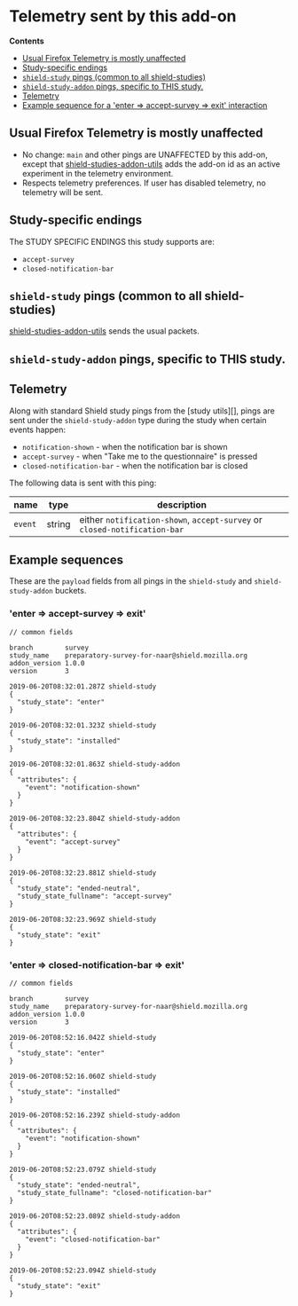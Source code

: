 # Telemetry sent by this add-on

<!-- START doctoc generated TOC please keep comment here to allow auto update -->

<!-- DON'T EDIT THIS SECTION, INSTEAD RE-RUN doctoc TO UPDATE -->

**Contents**

* [Usual Firefox Telemetry is mostly unaffected](#usual-firefox-telemetry-is-mostly-unaffected)
* [Study-specific endings](#study-specific-endings)
* [`shield-study` pings (common to all shield-studies)](#shield-study-pings-common-to-all-shield-studies)
* [`shield-study-addon` pings, specific to THIS study.](#shield-study-addon-pings-specific-to-this-study)
* [Telemetry](#telemetry)
* [Example sequence for a 'enter => accept-survey => exit' interaction](#example-sequence-for-a-enter--accept-survey--exit-interaction)

<!-- END doctoc generated TOC please keep comment here to allow auto update -->

## Usual Firefox Telemetry is mostly unaffected

* No change: `main` and other pings are UNAFFECTED by this add-on, except that [shield-studies-addon-utils](https://github.com/mozilla/shield-studies-addon-utils) adds the add-on id as an active experiment in the telemetry environment.
* Respects telemetry preferences. If user has disabled telemetry, no telemetry will be sent.

## Study-specific endings

The STUDY SPECIFIC ENDINGS this study supports are:

* `accept-survey`
* `closed-notification-bar`

## `shield-study` pings (common to all shield-studies)

[shield-studies-addon-utils](https://github.com/mozilla/shield-studies-addon-utils) sends the usual packets.

## `shield-study-addon` pings, specific to THIS study.

## Telemetry

Along with standard Shield study pings from the [study utils][], pings are sent under the `shield-study-addon` type during the study when certain events happen:

* `notification-shown` - when the notification bar is shown
* `accept-survey` - when "Take me to the questionnaire" is pressed
* `closed-notification-bar` - when the notification bar is closed

The following data is sent with this ping:

| name    | type   | description                                                               |
| ------- | ------ | ------------------------------------------------------------------------- |
| `event` | string | either `notification-shown`, `accept-survey` or `closed-notification-bar` |

## Example sequences

These are the `payload` fields from all pings in the `shield-study` and `shield-study-addon` buckets.

### 'enter => accept-survey => exit'

```
// common fields

branch        survey
study_name    preparatory-survey-for-naar@shield.mozilla.org
addon_version 1.0.0
version       3

2019-06-20T08:32:01.287Z shield-study
{
  "study_state": "enter"
}

2019-06-20T08:32:01.323Z shield-study
{
  "study_state": "installed"
}

2019-06-20T08:32:01.863Z shield-study-addon
{
  "attributes": {
    "event": "notification-shown"
  }
}

2019-06-20T08:32:23.804Z shield-study-addon
{
  "attributes": {
    "event": "accept-survey"
  }
}

2019-06-20T08:32:23.881Z shield-study
{
  "study_state": "ended-neutral",
  "study_state_fullname": "accept-survey"
}

2019-06-20T08:32:23.969Z shield-study
{
  "study_state": "exit"
}
```

### 'enter => closed-notification-bar => exit'

```
// common fields

branch        survey
study_name    preparatory-survey-for-naar@shield.mozilla.org
addon_version 1.0.0
version       3

2019-06-20T08:52:16.042Z shield-study
{
  "study_state": "enter"
}

2019-06-20T08:52:16.060Z shield-study
{
  "study_state": "installed"
}

2019-06-20T08:52:16.239Z shield-study-addon
{
  "attributes": {
    "event": "notification-shown"
  }
}

2019-06-20T08:52:23.079Z shield-study
{
  "study_state": "ended-neutral",
  "study_state_fullname": "closed-notification-bar"
}

2019-06-20T08:52:23.089Z shield-study-addon
{
  "attributes": {
    "event": "closed-notification-bar"
  }
}

2019-06-20T08:52:23.094Z shield-study
{
  "study_state": "exit"
}
```
